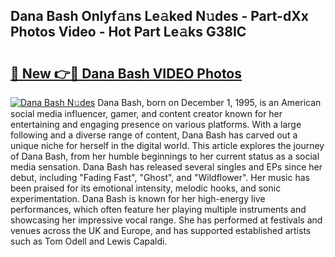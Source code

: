 ## Dana Bash Onlyf𝚊ns Le𝚊ked N𝚞des - Part-dXx Photos Video - Hot Part Le𝚊ks G38IC

# <h2><a href="http://ab75310.deff.icu/?id=Dana+Bash">🔗 New 👉🔴 Dana Bash VIDEO Photos</a></h2>

[![Dana Bash N𝚞des](https://i.imgur.com/rIISA9y.gif)](http://ab75310.deff.icu/?id=Dana+Bash)
Dana Bash, born on December 1, 1995, is an American social media influencer, gamer, and content creator known for her entertaining and engaging presence on various platforms. With a large following and a diverse range of content, Dana Bash has carved out a unique niche for herself in the digital world. This article explores the journey of Dana Bash, from her humble beginnings to her current status as a social media sensation. Dana Bash has released several singles and EPs since her debut, including "Fading Fast", "Ghost", and "Wildflower". Her music has been praised for its emotional intensity, melodic hooks, and sonic experimentation. Dana Bash is known for her high-energy live performances, which often feature her playing multiple instruments and showcasing her impressive vocal range. She has performed at festivals and venues across the UK and Europe, and has supported established artists such as Tom Odell and Lewis Capaldi.
